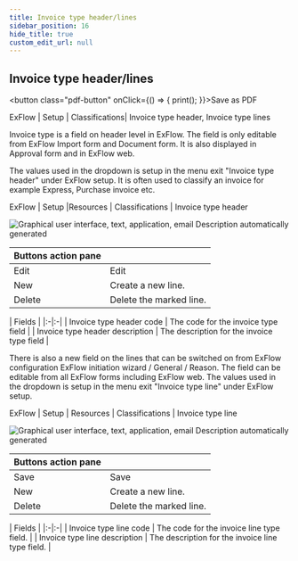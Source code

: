 ```yaml
---
title: Invoice type header/lines
sidebar_position: 16
hide_title: true
custom_edit_url: null
---
```

## Invoice type header/lines 
<button class="pdf-button" onClick={() => { print(); }}>Save as PDF</button>

ExFlow \| Setup \| Classifications\| Invoice type header, Invoice type lines

Invoice type is a field on header level in ExFlow. The field is only editable from ExFlow Import form and Document form. It is also displayed in Approval form and in ExFlow web.

The values used in the dropdown is setup in the menu exit "Invoice type header" under ExFlow setup. It is often used to classify an invoice for example Express, Purchase invoice etc.

ExFlow \| Setup \|Resources \| Classifications \| Invoice type header

![Graphical user interface, text, application, email Description automatically generated](@site/static/img/media/image73.png)

| Buttons action pane             | |
|:-|:-|
| Edit                            | Edit                                       |
| New                             | Create a new line.                         |
| Delete                          | Delete the marked line.                    |

| Fields                          |
|:-|:-|
| Invoice type header code        | The code for the invoice type field        |
| Invoice type header description | The description for the invoice type field |

There is also a new field on the lines that can be switched on from ExFlow configuration ExFlow initiation wizard / General / Reason. The field can be editable from all ExFlow forms including ExFlow web. The values used in the dropdown is setup in the menu exit "Invoice type line" under ExFlow setup.

ExFlow \| Setup \| Resources \| Classifications \| Invoice type line

![Graphical user interface, text, application, email Description automatically generated](@site/static/img/media/image74.png)

| Buttons action pane           | |
|:-|:-|
| Save                          | Save                                             |
| New                           | Create a new line.                               |
| Delete                        | Delete the marked line.                          |

| Fields                        |
|:-|:-|
| Invoice type line code        | The code for the invoice line type field.        |
| Invoice type line description | The description for the invoice line type field. |

